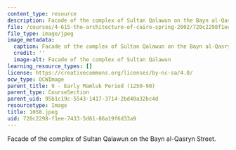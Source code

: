 ```yaml
---
content_type: resource
description: Facade of the complex of Sultan Qalawun on the Bayn al-Qasryn Street.
file: /courses/4-615-the-architecture-of-cairo-spring-2002/720c2298f1ee74335d6186a19f6d33a9_1058.jpeg
file_type: image/jpeg
image_metadata:
  caption: Facade of the complex of Sultan Qalawun on the Bayn al-Qasryn Street.
  credit: ''
  image-alt: Facade of the complex of Sultan Qalawun
learning_resource_types: []
license: https://creativecommons.org/licenses/by-nc-sa/4.0/
ocw_type: OCWImage
parent_title: 9 - Early Mamluk Period (1250-90)
parent_type: CourseSection
parent_uid: 95b1c19c-5543-1417-3714-2bd40a32bc4d
resourcetype: Image
title: 1058.jpeg
uid: 720c2298-f1ee-7433-5d61-86a19f6d33a9
---
```

Facade of the complex of Sultan Qalawun on the Bayn al-Qasryn Street.